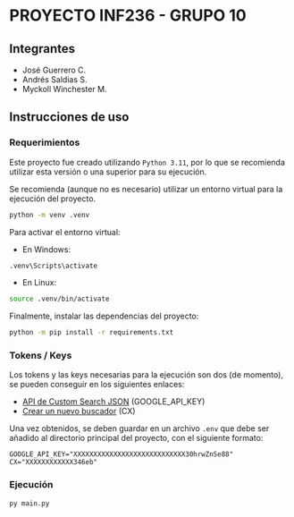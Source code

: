 # PROYECTO INF236 - GRUPO 10

## Integrantes

- José Guerrero C.
- Andrés Saldias S.
- Myckoll Winchester M.

## Instrucciones de uso

### Requerimientos

Este proyecto fue creado utilizando `Python 3.11`, por lo que se recomienda utilizar esta versión o una superior para su ejecución.

Se recomienda (aunque no es necesario) utilizar un entorno virtual para la ejecución del proyecto.

```bash
python -m venv .venv
```

Para activar el entorno virtual:

- En Windows:

```bash
.venv\Scripts\activate
```

- En Linux:

```bash
source .venv/bin/activate
```

Finalmente, instalar las dependencias del proyecto:

```bash
python -m pip install -r requirements.txt
```

### Tokens / Keys

Los tokens y las keys necesarias para la ejecución son dos (de momento), se pueden conseguir en los siguientes enlaces:

- [API de Custom Search JSON](https://developers.google.com/custom-search/v1/overview?hl=es-419#api_key) (GOOGLE_API_KEY)
- [Crear un nuevo buscador](https://cse.google.com/cse/create/new) (CX)

Una vez obtenidos, se deben guardar en un archivo `.env` que debe ser añadido al directorio principal del proyecto, con el siguiente formato:

```env
GOOGLE_API_KEY="XXXXXXXXXXXXXXXXXXXXXXXXXXXX30hrwZnSe88"
CX="XXXXXXXXXXXX346eb"
```

### Ejecución

```bash
py main.py
```

